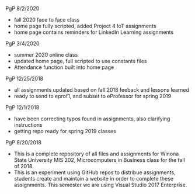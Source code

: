 PgP 8/2/2020
* fall 2020 face to face class
* home page fully scripted, added Project 4 IoT assignments
* home page contains reminders for LinkedIn Learning assignments


PgP 3/4/2020
* summer 2020 online class
* updated home page, full scripted to use constants files
* Attendance function built into home page

PgP 12/25/2018
* all assignments updated based on fall 2018 feeback and lessons learned
* ready to send to eprof1, and subset to eProfessor for spring 2019

PgP 12/1/2018
* have been correcting typos found in assignments, also clarifying instructions
* getting repo ready for spring 2019 classes


PgP 8/20/2018
* This is a complete repository of all files and assignments for Winona State University MIS 202, Microcomputers in Business class for the fall of 2018.
* This is an experiment using GitHub repos to distribue assignments, students create and maintain a website in order to complete these assignments.  This semester we are using Visual Studio 2017 Enterprise.


